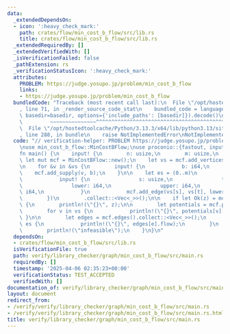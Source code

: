 ```yaml
---
data:
  _extendedDependsOn:
  - icon: ':heavy_check_mark:'
    path: crates/flow/min_cost_b_flow/src/lib.rs
    title: crates/flow/min_cost_b_flow/src/lib.rs
  _extendedRequiredBy: []
  _extendedVerifiedWith: []
  _isVerificationFailed: false
  _pathExtension: rs
  _verificationStatusIcon: ':heavy_check_mark:'
  attributes:
    PROBLEM: https://judge.yosupo.jp/problem/min_cost_b_flow
    links:
    - https://judge.yosupo.jp/problem/min_cost_b_flow
  bundledCode: "Traceback (most recent call last):\n  File \"/opt/hostedtoolcache/Python/3.13.3/x64/lib/python3.13/site-packages/onlinejudge_verify/documentation/build.py\"\
    , line 71, in _render_source_code_stat\n    bundled_code = language.bundle(stat.path,\
    \ basedir=basedir, options={'include_paths': [basedir]}).decode()\n          \
    \         ~~~~~~~~~~~~~~~^^^^^^^^^^^^^^^^^^^^^^^^^^^^^^^^^^^^^^^^^^^^^^^^^^^^^^^^^^^^^^^^^^\n\
    \  File \"/opt/hostedtoolcache/Python/3.13.3/x64/lib/python3.13/site-packages/onlinejudge_verify/languages/rust.py\"\
    , line 288, in bundle\n    raise NotImplementedError\nNotImplementedError\n"
  code: "// verification-helper: PROBLEM https://judge.yosupo.jp/problem/min_cost_b_flow\n\
    \nuse min_cost_b_flow::MinCostBFlow;\nuse proconio::{fastout, input};\n\n#[fastout]\n\
    fn main() {\n    input! {\n        n: usize,\n        m: usize,\n    }\n\n   \
    \ let mut mcf = MinCostBFlow::new();\n    let vs = mcf.add_vertices(n).collect::<Vec<_>>();\n\
    \n    for &v in &vs {\n        input! {\n            b: i64,\n        }\n    \
    \    mcf.add_supply(v, b);\n    }\n\n    let es = (0..m)\n        .map(|_| {\n\
    \            input! {\n                s: usize,\n                t: usize,\n\
    \                lower: i64,\n                upper: i64,\n                cost:\
    \ i64,\n            }\n            mcf.add_edge(vs[s], vs[t], lower, upper, cost)\n\
    \        })\n        .collect::<Vec<_>>();\n\n    if let Ok(z) = mcf.min_cost_b_flow()\
    \ {\n        println!(\"{}\", z);\n\n        let potentials = mcf.potentials();\n\
    \        for v in vs {\n            println!(\"{}\", potentials[v]);\n       \
    \ }\n\n        let edges = mcf.edges().collect::<Vec<_>>();\n        for e in\
    \ es {\n            println!(\"{}\", edges[e].flow);\n        }\n    } else {\n\
    \        println!(\"infeasible\");\n    }\n}\n"
  dependsOn:
  - crates/flow/min_cost_b_flow/src/lib.rs
  isVerificationFile: true
  path: verify/library_checker/graph/min_cost_b_flow/src/main.rs
  requiredBy: []
  timestamp: '2025-04-06 02:35:23+00:00'
  verificationStatus: TEST_ACCEPTED
  verifiedWith: []
documentation_of: verify/library_checker/graph/min_cost_b_flow/src/main.rs
layout: document
redirect_from:
- /verify/verify/library_checker/graph/min_cost_b_flow/src/main.rs
- /verify/verify/library_checker/graph/min_cost_b_flow/src/main.rs.html
title: verify/library_checker/graph/min_cost_b_flow/src/main.rs
---
```


